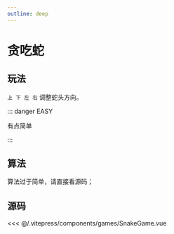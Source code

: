 ```yaml
---
outline: deep
---
```


<script setup>
import Game from "../.vitepress/components/games/SnakeGame.vue"
</script>



# 贪吃蛇

## 玩法

`上 下 左 右` 调整蛇头方向。

::: danger EASY

有点简单

:::

<ClientOnly>
<Game />
</ClientOnly>

## 算法

算法过于简单，请直接看源码；

## 源码

<<< @/.vitepress/components/games/SnakeGame.vue
